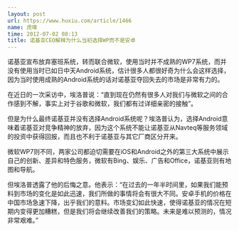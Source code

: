 ```yaml
---
layout: post
url: https://www.huxiu.com/article/1466
name: 虎嗅
time: 2012-07-02 08:13
title: 诺基亚CEO解释为什么当初选择WP而不是安卓
---
```

诺基亚宣布放弃塞班系统，转而联合微软，使用当时并不成熟的WP7系统，而并没有使用当时已如日中天Android系统，估计很多人都很好奇为什么会这样选择，因为当时使用成熟的Android系统的话对诺基亚夺回失去的市场是非常有力的。

在近日的一次采访中，埃洛普说：“直到现在仍然有很多人对我们与微软之间的合作感到不解，事实上对于谷歌和微软，我们都有过详细亲密的接触”。

但是为什么最终诺基亚并没有选择Android系统呢？埃洛普认为，选择Android意味着诺基亚对竞争精神的放弃，因为这个系统不能让诺基亚从Navteq等服务领域的投资中获得回报，而且也不利于诺基亚与其它厂商区分开来。

微软WP7则不同，两家公司都迫切需要在iOS和Android之外的第三大系统中展示自己的创新、差异和特色服务，微软有Bing、娱乐、广告和Office，诺基亚则有地图和导航。

但埃洛普透露了他的后悔之意。他表示：“在过去的一年半时间里，如果我们能预料到市场的变化是如此迅速，我们所做的事情将会有很大不同。安卓手机的价格在中国市场急速下降，出乎我们的意料。市场变幻如此快速，使得诺基亚的情况在短期内变得更加糟糕，但是我们将会继续改善我们的策略。未来是难以预测的，情况非常艰难。”

